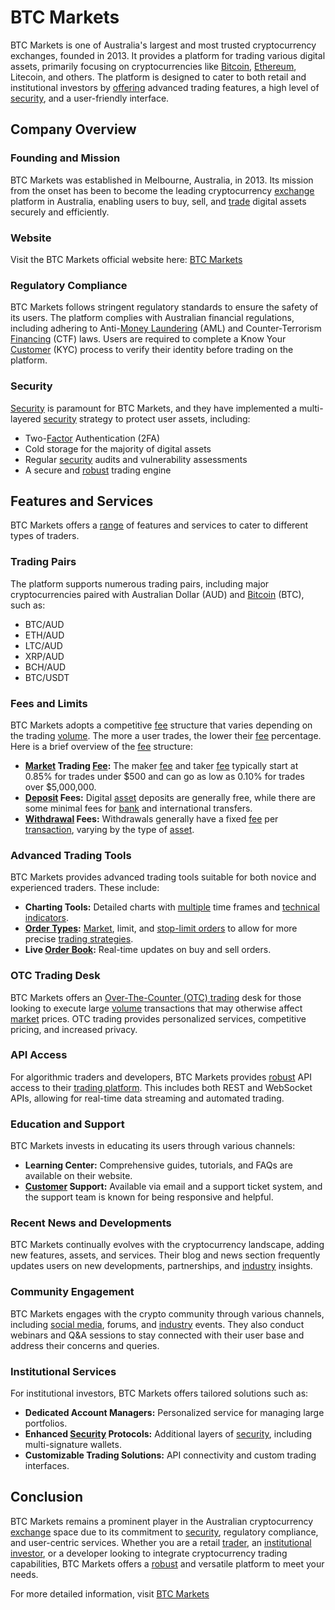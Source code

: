# BTC Markets

BTC Markets is one of Australia's largest and most trusted cryptocurrency exchanges, founded in 2013. It provides a platform for trading various digital assets, primarily focusing on cryptocurrencies like [Bitcoin](../b/bitcoin.md), [Ethereum](../e/ethereum_.md), Litecoin, and others. The platform is designed to cater to both retail and institutional investors by [offering](../o/offering.md) advanced trading features, a high level of [security](../s/security.md), and a user-friendly interface.

## Company Overview

### Founding and Mission

BTC Markets was established in Melbourne, Australia, in 2013. Its mission from the onset has been to become the leading cryptocurrency [exchange](../e/exchange.md) platform in Australia, enabling users to buy, sell, and [trade](../t/trade.md) digital assets securely and efficiently.

### Website

Visit the BTC Markets official website here: [BTC Markets](https://www.btcmarkets.net/)

### Regulatory Compliance

BTC Markets follows stringent regulatory standards to ensure the safety of its users. The platform complies with Australian financial regulations, including adhering to Anti-[Money Laundering](../m/money_laundering.md) (AML) and Counter-Terrorism [Financing](../f/financing.md) (CTF) laws. Users are required to complete a Know Your [Customer](../c/customer.md) (KYC) process to verify their identity before trading on the platform.

### Security

[Security](../s/security.md) is paramount for BTC Markets, and they have implemented a multi-layered [security](../s/security.md) strategy to protect user assets, including:

- Two-[Factor](../f/factor.md) Authentication (2FA)
- Cold storage for the majority of digital assets
- Regular [security](../s/security.md) audits and vulnerability assessments
- A secure and [robust](../r/robust.md) trading engine

## Features and Services

BTC Markets offers a [range](../r/range.md) of features and services to cater to different types of traders.

### Trading Pairs

The platform supports numerous trading pairs, including major cryptocurrencies paired with Australian Dollar (AUD) and [Bitcoin](../b/bitcoin.md) (BTC), such as:

- BTC/AUD
- ETH/AUD
- LTC/AUD
- XRP/AUD
- BCH/AUD
- BTC/USDT

### Fees and Limits

BTC Markets adopts a competitive [fee](../f/fee.md) structure that varies depending on the trading [volume](../v/volume.md). The more a user trades, the lower their [fee](../f/fee.md) percentage. Here is a brief overview of the [fee](../f/fee.md) structure:

- **[Market](../m/market.md) Trading [Fee](../f/fee.md):** The maker [fee](../f/fee.md) and taker [fee](../f/fee.md) typically start at 0.85% for trades under $500 and can go as low as 0.10% for trades over $5,000,000.
- **[Deposit](../d/deposit.md) Fees:** Digital [asset](../a/asset.md) deposits are generally free, while there are some minimal fees for [bank](../b/bank.md) and international transfers.
- **[Withdrawal](../w/withdrawal.md) Fees:** Withdrawals generally have a fixed [fee](../f/fee.md) per [transaction](../t/transaction.md), varying by the type of [asset](../a/asset.md).

### Advanced Trading Tools

BTC Markets provides advanced trading tools suitable for both novice and experienced traders. These include:

- **Charting Tools:** Detailed charts with [multiple](../m/multiple.md) time frames and [technical indicators](../t/technical_indicator.md).
- **[Order Types](../o/order_types_in_trading.md):** [Market](../m/market.md), limit, and [stop-limit orders](../s/stop-limit_orders.md) to allow for more precise [trading strategies](../t/trading_strategies.md).
- **Live [Order Book](../o/order_book.md):** Real-time updates on buy and sell orders.

### OTC Trading Desk

BTC Markets offers an [Over-The-Counter (OTC) trading](../o/over-the-counter_(otc)_trading.md) desk for those looking to execute large [volume](../v/volume.md) transactions that may otherwise affect [market](../m/market.md) prices. OTC trading provides personalized services, competitive pricing, and increased privacy.

### API Access

For algorithmic traders and developers, BTC Markets provides [robust](../r/robust.md) API access to their [trading platform](../t/trading_platform.md). This includes both REST and WebSocket APIs, allowing for real-time data streaming and automated trading.

### Education and Support

BTC Markets invests in educating its users through various channels:

- **Learning Center:** Comprehensive guides, tutorials, and FAQs are available on their website.
- **[Customer](../c/customer.md) Support:** Available via email and a support ticket system, and the support team is known for being responsive and helpful.

### Recent News and Developments

BTC Markets continually evolves with the cryptocurrency landscape, adding new features, assets, and services. Their blog and news section frequently updates users on new developments, partnerships, and [industry](../i/industry.md) insights.

### Community Engagement

BTC Markets engages with the crypto community through various channels, including [social media](../s/social_media.md), forums, and [industry](../i/industry.md) events. They also conduct webinars and Q&A sessions to stay connected with their user base and address their concerns and queries.

### Institutional Services

For institutional investors, BTC Markets offers tailored solutions such as:

- **Dedicated Account Managers:** Personalized service for managing large portfolios.
- **Enhanced [Security](../s/security.md) Protocols:** Additional layers of [security](../s/security.md), including multi-signature wallets.
- **Customizable Trading Solutions:** API connectivity and custom trading interfaces.

## Conclusion

BTC Markets remains a prominent player in the Australian cryptocurrency [exchange](../e/exchange.md) space due to its commitment to [security](../s/security.md), regulatory compliance, and user-centric services. Whether you are a retail [trader](../t/trader.md), an [institutional investor](../i/institutional_investor.md), or a developer looking to integrate cryptocurrency trading capabilities, BTC Markets offers a [robust](../r/robust.md) and versatile platform to meet your needs. 

For more detailed information, visit [BTC Markets](https://www.btcmarkets.net/)